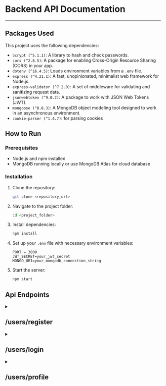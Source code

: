 # Backend API Documentation
---
## Packages Used
   This project uses the following dependencies:
<ul> 
  <li><code>bcrypt (^5.1.1)</code>: A library to hash and check passwords.</li> 
  <li><code>cors (^2.8.5)</code>: A package for enabling Cross-Origin Resource Sharing (CORS) in your app.</li>
  <li><code>dotenv (^16.4.5)</code>: Loads environment variables from a <code>.env</code> file.</li>
  <li><code>express (^4.21.1)</code>: A fast, unopinionated, minimalist web framework for Node.js.</li> 
  <li><code>express-validator (^7.2.0)</code>: A set of middleware for validating and sanitizing request data.</li>
  <li><code>jsonwebtoken (^9.0.2)</code>: A package to work with JSON Web Tokens (JWT).</li> 
  <li><code>mongoose (^8.8.3)</code>: A MongoDB object modeling tool designed to work in an asynchronous environment.</li>
   <li><code>cookie-parser (^1.4.7)</code>: for parsing cookies</li>
</ul>

## How to Run

### Prerequisites

- Node.js and npm installed
- MongoDB running locally or use MongoDB Atlas for cloud database

### Installation

1. Clone the repository:

   ```bash
   git clone <repository_url>
   ```

2. Navigate to the project folder:

   ```bash
   cd <project_folder>
   ```

3. Install dependencies:

   ```bash
   npm install
   ```

4. Set up your `.env` file with necessary environment variables:

   ```
   PORT = 3000
   JWT_SECRET=your_jwt_secret
   MONGO_URI=your_mongodb_connection_string
   ```

5. Start the server:

   ```bash
   npm start
   ```
## Api Endpoints
<details>
  <summary>
    <h2> /users/register</h2>
  </summary>

## Feature

- User registration via `/users/register` route
- Password hashing using `bcrypt`
- JWT token generation for authentication  using `jsonwebtoken`
- Data validation using `express-validator`

## Structure

The project follows a typical MERN stack structure with the following key files:

- **`user.model.js`**: Defines the MongoDB schema for the user, including methods for password hashing, authentication token generation, and password comparison.
- **`user.service.js`**: Contains the business logic for user creation and validation.
- **`user.route.js`**: Handles the HTTP routes for user registration and validation.
- **`user.controller.js`**: Contains the logic for handling registration requests and responding with appropriate tokens and user data.


#### Request Body:

```json
{
  "fullname": {
    "firstname": "John",
    "lastname": "Doe"
  },
  "email": "john.doe@example.com",
  "password": "securepassword123"
}
```

#### Validation Rules:

- **email**: Must be a valid email format.
- **fullname.firstname**: At least 3 characters long.
- **fullname.lastname**: Optional, but if provided, must be at least 3 characters long.
- **password**: Must be at least 6 characters long.

#### Response:

```json
{
  "token": "jwt_token_string",
  "user": {
    "fullname": {
      "firstname": "John",
      "lastname": "Doe"
    },
    "_id": "user_id",
    "email": "john.doe@example.com",
    "socketId": "optional_socket_id"
  }
   
}
```

#### Error Responses:

If any validation fails:

```json
{
    "errors": [
        {
            "type": "field",
            "value": "te",
            "msg": "Last name must be at least 3 characters long",
            "path": "fullname.lastname",
            "location": "body"
        }
    ]
}
```


### Testing

You can test the registration endpoint using tools like Postman or CURL.

#### Example CURL Request:

```bash
curl -X POST http://localhost:5000/users/register \
-H "Content-Type: application/json" \
-d '{"fullname": {"firstname": "John", "lastname": "Doe"}, "email": "john.doe@example.com", "password": "securepassword123"}'
```

## Notes

- Passwords are hashed before being stored in the database for security.
- A JWT token is generated upon successful registration and sent back in the response for use in authentication on subsequent requests.

---
</details>
<details>
  <summary>
    <h2> /users/login</h2>
  </summary>

---

### **Feature**

- **User login** functionality via the `/users/login` route.
- Verifies the **email** and **password**.
- Returns a **JWT token** upon successful login.
- Data validation using **`express-validator`**.

### **Structure**

The login route is handled by the following components:

- **`user.model.js`**: Defines the MongoDB schema for the user, including methods for password comparison and authentication token generation.
- **`user.controller.js`**: Contains the logic for handling login requests, validating credentials, and generating the JWT token.
- **`user.route.js`**: Handles the `/users/login` route and applies data validation.

### **Request Body**

```json
{
  "email": "emailid",
  "password": "password"
}
```

### **Validation Rules**

- **email**: Must be a valid email format.
- **password**: Must be at least 6 characters long.

### **Response**

#### **200 OK**

```json
{
  "token": "token",
  "user": {
    "fullname": {
      "firstname": "test_firstname",
      "lastname": "test_lastname"
    },
    "_id": "id",
    "email": "email",
    "password": "password",
    "__v": 0
  }
}
```

#### **Error Responses**

##### **401 Unauthorized - Invalid Email or Password**

If the email or password is incorrect:

```json
{
  "message": "Invalid useremail or password"
}
```

##### **400 Bad Request - Validation Errors**

If any validation fails (e.g., invalid email format or short password):

```json
{
    "errors": [
        {
            "type": "field",
            "value": "te",
            "msg": "Last name must be at least 3 characters long",
            "path": "fullname.lastname",
            "location": "body"
        }
    ]
}
```

### **Testing**

You can test the login endpoint using tools like **Postman** or **CURL**.

#### **Example CURL Request**

```bash
curl -X POST http://localhost:5000/users/login \
-H "Content-Type: application/json" \
-d '{"email": "test@test.com", "password": "test_@353"}'
```

### **Notes**

- If the **user** is not found, or the **password** doesn't match, the response will return a `401 Unauthorized` status with a message indicating that the email or password is invalid.
- A **JWT token** is generated upon successful login and returned in the response. This token should be used for authenticating subsequent requests to protected endpoints.

</details>

<details>
  <summary>
    <h2> /users/profile</h2>
  </summary>


### **Feature**

- **User Profile** retrieval functionality via the `/users/profile` route.
- The route is protected and requires the user to be authenticated via a **JWT token**.
- There are two ways to pass the token:
  - **Via the Authorization header**: Use the format `Bearer ${token}`.
  - **Via a cookie**: The token is stored in a cookie after a successful login.
  
### **Middleware**

The **authentication middleware** is used to validate the JWT token before granting access to the profile route. The middleware checks for the token either in the request header or in the cookies.

```javascript
module.exports.authUser = async(req, res, next) => {
    const token = req.cookies.token || req.headers.authorization.split(' ')[1];
    
    if (!token) {
        res.status(401).json({ message: 'UnAuthorized' });
    }

    try {
        const decode = jwt.verify(token, process.env.JWT_SECRET);
        const user = await userModel.findById(decode._id);
        req.user = user;
        return next();
    } catch (err) {
        return res.status(401).json({ message: 'UnAuthorized' });
    }
}
```

### **Request Method**

- **POST**: `/users/profile`

### **Request Headers**

- **Authorization** (Optional if the token is passed in cookies):
  - Format: `Bearer ${token}`
  
- **Cookie** (Optional if the token is passed in the header):
  - Format: `token=${token}`

### **Response**

#### **200 OK**

Upon successful authentication, the user's profile data will be returned.

```json
{
  "_id": "id",
  "fullname": {
    "firstname": "firstname",
    "lastname": "lastname"
  },
  "email": "email",
  "password": "password"
}
```

#### **Error Responses**

##### **401 Unauthorized**

If the token is missing, invalid, or expired, the response will return a `401 Unauthorized` status.

```json
{
  "message": "UnAuthorized"
}
```

### **Testing**

You can test the profile endpoint using tools like **Postman** or **CURL**.

#### **Example CURL Request (with Authorization Header)**

```bash
curl -X POST http://localhost:5000/users/profile \
-H "Authorization: Bearer ${token}"
```

#### **Example CURL Request (with Cookie)**

```bash
curl -X POST http://localhost:5000/users/profile \
-H "Content-Type: application/json" \
--cookie "token=${token}"
```

### **Notes**

- This route requires the user to be authenticated via a **JWT token**.
- The token can be passed in the **Authorization header** or in **cookies**.
- If the token is missing, invalid, or expired, the user will receive an `Unauthorized` response (`401` status).
- The response contains the **user profile data** after successful authentication.

---

</details>
